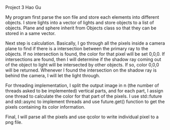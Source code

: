 Project 3 Hao Gu

My program first parse the son file and store each elements into different objects. I store lights into a vector of lights and store objects to a list of objects. Plane and sphere inherit from Objects class so that they can be stored in a same vector.

Next step is calculation. Basically, I go through all the pixels inside a camera plane to find if there is a intersection between the primary ray to the objects. If no intersection is found, the color for that pixel will be set 0,0,0. If intersections are found, then I will determine if the shadow ray coming out of the object to light will be intersected by other objects. If so, color 0,0,0 will be returned. Whenever I found the intersection on the shadow ray is behind the camera, I will let the light through.

For threading implementation, I split the output image in n (the number of threads asked to be implemented) vertical parts, and for each part, I assign one thread to calculate the color for that part of the pixels. I use std::future and std::async to implement threads and use future.get() function to get the pixels containing its color information.

Final, I will parse all the pixels and use qcolor to write individual pixel to a png file.
